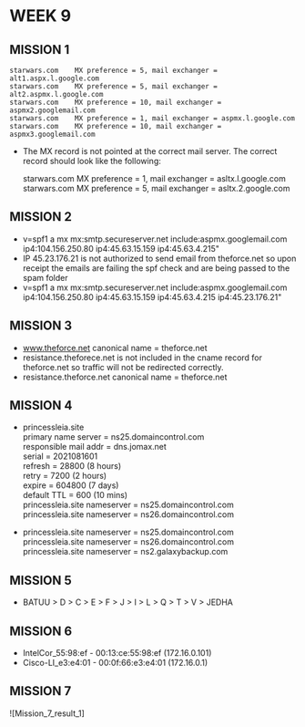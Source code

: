 # WEEK 9

## MISSION 1

    starwars.com    MX preference = 5, mail exchanger = alt1.aspx.l.google.com  
    starwars.com    MX preference = 5, mail exchanger = alt2.aspmx.l.google.com
    starwars.com    MX preference = 10, mail exchanger = aspmx2.googlemail.com
    starwars.com    MX preference = 1, mail exchanger = aspmx.l.google.com
    starwars.com    MX preference = 10, mail exchanger = aspmx3.googlemail.com

- The MX record is not pointed at the correct mail server. The correct record should look like the following:

    starwars.com    MX preference = 1, mail exchanger = asltx.l.google.com
    starwars.com    MX preference = 5, mail exchanger = asltx.2.google.com

## MISSION 2

-   v=spf1 a mx mx:smtp.secureserver.net include:aspmx.googlemail.com ip4:104.156.250.80 ip4:45.63.15.159 ip4:45.63.4.215"
-   IP 45.23.176.21 is not authorized to send email from theforce.net so upon receipt the emails are failing the spf check and are being passed to the spam folder
-   v=spf1 a mx mx:smtp.secureserver.net include:aspmx.googlemail.com ip4:104.156.250.80 ip4:45.63.15.159 ip4:45.63.4.215 ip4:45.23.176.21"

## MISSION 3

-   www.theforce.net        canonical name = theforce.net
-   resistance.theforece.net is not included in the cname record for theforce.net so traffic will not be redirected correctly.
-   resistance.theforce.net canonical name = theforce.net

## MISSION 4

- princessleia.site  
primary name server = ns25.domaincontrol.com  
responsible mail addr = dns.jomax.net  
serial  = 2021081601  
refresh = 28800 (8 hours)  
retry   = 7200 (2 hours)  
expire  = 604800 (7 days)  
default TTL = 600 (10 mins)  
princessleia.site       nameserver = ns25.domaincontrol.com  
princessleia.site       nameserver = ns26.domaincontrol.com

-   princessleia.site nameserver = ns25.domaincontrol.com  
princessleia.site nameserver = ns26.domaincontrol.com  
princessleia.site nameserver = ns2.galaxybackup.com

## MISSION 5

-   BATUU > D > C > E > F > J > I > L > Q > T > V > JEDHA

## MISSION 6

-   IntelCor_55:98:ef - 00:13:ce:55:98:ef (172.16.0.101)
-   Cisco-LI_e3:e4:01 - 00:0f:66:e3:e4:01 (172.16.0.1)

## MISSION 7

![Mission_7_result_1]

